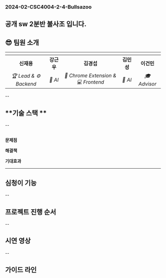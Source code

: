 ### 2024-02-CSC4004-2-4-Bullsazoo
공개 sw 2분반 불사조 입니다.
---

## 😎 **팀원 소개**

| ![]() | ![]() | ![]() | ![]() | ![]() |
| :--------------------------------: | :-----------------------------------: | :---------------------------------------: | :-----------------------------------: | :-------: |
| **신재용**                          | **강근우**                            | **김경섭**                                | **김민성**                            | **이건민** |
| *🏆 Lead & ⚙️ Backend*             | *🤖 AI*                                | *🧩 Chrome Extension & 💻 Frontend*        | *🤖 AI*                               | *🎓 Advisor* |



--
## **기술 스택 **

--
## 
**문제점**

**해결책**

**기대효과**


---
## **심청이 기능**

--
## **프로젝트 진행 순서**

--
## **시연 영상**

--
## **가이드 라인**
